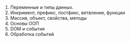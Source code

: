 1. Переменные и типы данных.
2. Инкримент, префикс, постфикс, ветвление, функции
3. Массив, объект, свойства, методы
4. Основы ООП
5. DOM и события
6. Обработка событий